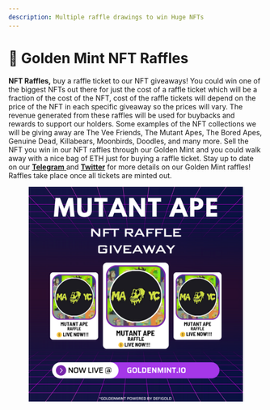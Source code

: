 ```yaml
---
description: Multiple raffle drawings to win Huge NFTs
---
```


# 👾 Golden Mint NFT Raffles

**NFT Raffles,** buy a raffle ticket to our NFT giveaways! You could win one of the biggest NFTs out there for just the cost of a raffle ticket which will be a fraction of the cost of the NFT, cost of the raffle tickets will depend on the price of the NFT in each specific giveaway so the prices will vary. The revenue generated from these raffles will be used for buybacks and rewards to support our holders. Some examples of the NFT collections we will be giving away are The Vee Friends, The Mutant Apes, The Bored Apes, Genuine Dead, Killabears, Moonbirds, Doodles, and many more. Sell the NFT you win in our NFT raffles through our Golden Mint and you could walk away with a nice bag of ETH just for buying a raffle ticket. Stay up to date on our [**Telegram** ](https://t.me/DefiGold\_Official)and [**Twitter**](https://twitter.com/Defi\_Gold\_Miner) for more details on our Golden Mint raffles! Raffles take place once all tickets are minted out.



<figure><img src="../.gitbook/assets/AAAA.png" alt=""><figcaption></figcaption></figure>
